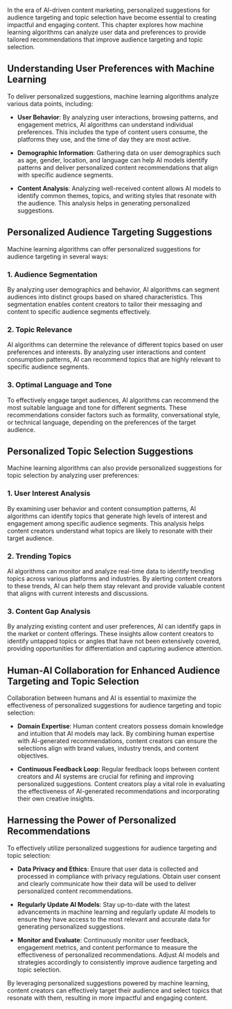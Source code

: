 
In the era of AI-driven content marketing, personalized suggestions for audience targeting and topic selection have become essential to creating impactful and engaging content. This chapter explores how machine learning algorithms can analyze user data and preferences to provide tailored recommendations that improve audience targeting and topic selection.

Understanding User Preferences with Machine Learning
----------------------------------------------------

To deliver personalized suggestions, machine learning algorithms analyze various data points, including:

* **User Behavior**: By analyzing user interactions, browsing patterns, and engagement metrics, AI algorithms can understand individual preferences. This includes the type of content users consume, the platforms they use, and the time of day they are most active.

* **Demographic Information**: Gathering data on user demographics such as age, gender, location, and language can help AI models identify patterns and deliver personalized content recommendations that align with specific audience segments.

* **Content Analysis**: Analyzing well-received content allows AI models to identify common themes, topics, and writing styles that resonate with the audience. This analysis helps in generating personalized suggestions.

Personalized Audience Targeting Suggestions
-------------------------------------------

Machine learning algorithms can offer personalized suggestions for audience targeting in several ways:

### 1. **Audience Segmentation**

By analyzing user demographics and behavior, AI algorithms can segment audiences into distinct groups based on shared characteristics. This segmentation enables content creators to tailor their messaging and content to specific audience segments effectively.

### 2. **Topic Relevance**

AI algorithms can determine the relevance of different topics based on user preferences and interests. By analyzing user interactions and content consumption patterns, AI can recommend topics that are highly relevant to specific audience segments.

### 3. **Optimal Language and Tone**

To effectively engage target audiences, AI algorithms can recommend the most suitable language and tone for different segments. These recommendations consider factors such as formality, conversational style, or technical language, depending on the preferences of the target audience.

Personalized Topic Selection Suggestions
----------------------------------------

Machine learning algorithms can also provide personalized suggestions for topic selection by analyzing user preferences:

### 1. **User Interest Analysis**

By examining user behavior and content consumption patterns, AI algorithms can identify topics that generate high levels of interest and engagement among specific audience segments. This analysis helps content creators understand what topics are likely to resonate with their target audience.

### 2. **Trending Topics**

AI algorithms can monitor and analyze real-time data to identify trending topics across various platforms and industries. By alerting content creators to these trends, AI can help them stay relevant and provide valuable content that aligns with current interests and discussions.

### 3. **Content Gap Analysis**

By analyzing existing content and user preferences, AI can identify gaps in the market or content offerings. These insights allow content creators to identify untapped topics or angles that have not been extensively covered, providing opportunities for differentiation and capturing audience attention.

Human-AI Collaboration for Enhanced Audience Targeting and Topic Selection
--------------------------------------------------------------------------

Collaboration between humans and AI is essential to maximize the effectiveness of personalized suggestions for audience targeting and topic selection:

* **Domain Expertise**: Human content creators possess domain knowledge and intuition that AI models may lack. By combining human expertise with AI-generated recommendations, content creators can ensure the selections align with brand values, industry trends, and content objectives.

* **Continuous Feedback Loop**: Regular feedback loops between content creators and AI systems are crucial for refining and improving personalized suggestions. Content creators play a vital role in evaluating the effectiveness of AI-generated recommendations and incorporating their own creative insights.

Harnessing the Power of Personalized Recommendations
----------------------------------------------------

To effectively utilize personalized suggestions for audience targeting and topic selection:

* **Data Privacy and Ethics**: Ensure that user data is collected and processed in compliance with privacy regulations. Obtain user consent and clearly communicate how their data will be used to deliver personalized content recommendations.

* **Regularly Update AI Models**: Stay up-to-date with the latest advancements in machine learning and regularly update AI models to ensure they have access to the most relevant and accurate data for generating personalized suggestions.

* **Monitor and Evaluate**: Continuously monitor user feedback, engagement metrics, and content performance to measure the effectiveness of personalized recommendations. Adjust AI models and strategies accordingly to consistently improve audience targeting and topic selection.

By leveraging personalized suggestions powered by machine learning, content creators can effectively target their audience and select topics that resonate with them, resulting in more impactful and engaging content.
